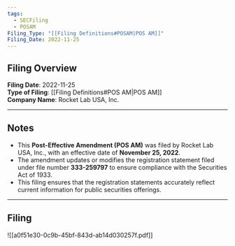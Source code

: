```yaml
---
tags:
  - SECFiling
  - POSAM
Filing_Type: "[[Filing Definitions#POSAM|POS AM]]"
Filing_Date: 2022-11-25
---
```


## Filing Overview

**Filing Date**: 2022-11-25  
**Type of Filing**: [[Filing Definitions#POS AM|POS AM]]  
**Company Name**: Rocket Lab USA, Inc.  

---

## Notes

- This **Post-Effective Amendment (POS AM)** was filed by Rocket Lab USA, Inc., with an effective date of **November 25, 2022**.
- The amendment updates or modifies the registration statement filed under file number **333-259797** to ensure compliance with the Securities Act of 1933.
- This filing ensures that the registration statements accurately reflect current information for public securities offerings.

---

## Filing

![[a0f51e30-0c9b-45bf-843d-ab14d030257f.pdf]]
